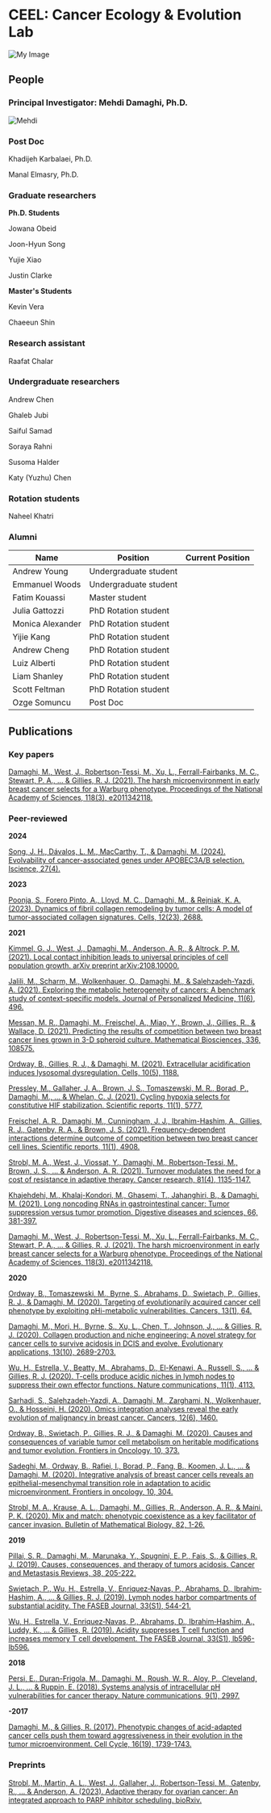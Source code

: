 # CEEL: Cancer Ecology & Evolution Lab
![My Image](CEEL_Logo.png)

## People
### Principal Investigator: Mehdi Damaghi, Ph.D.
![Mehdi](150x225_DamaghiMehdi.jpg)

### Post Doc
Khadijeh Karbalaei, Ph.D.

Manal Elmasry, Ph.D.

### Graduate researchers
**Ph.D. Students**

Jowana Obeid

Joon-Hyun Song

Yujie Xiao

Justin Clarke

**Master's Students**

Kevin Vera

Chaeeun Shin

### Research assistant
Raafat Chalar

### Undergraduate researchers
Andrew Chen

Ghaleb Jubi

Saiful Samad

Soraya Rahni

Susoma Halder

Katy (Yuzhu) Chen

### Rotation students
Naheel Khatri

### Alumni
| Name | Position | Current Position |
| ------------- | ------------- | ------------- |
| Andrew Young | Undergraduate student  | |
| Emmanuel Woods | Undergraduate student  | |
| Fatim Kouassi | Master student  | |
| Julia Gattozzi | PhD Rotation student  | |
| Monica Alexander | PhD Rotation student  | |
| Yijie Kang  | PhD Rotation student  | |
| Andrew Cheng | PhD Rotation student  | |
| Luiz Alberti | PhD Rotation student  | |
| Liam Shanley | PhD Rotation student  | | 
| Scott Feltman | PhD Rotation student  | |
| Ozge Somuncu  | Post Doc  | |


## Publications
### Key papers
[Damaghi, M., West, J., Robertson-Tessi, M., Xu, L., Ferrall-Fairbanks, M. C., Stewart, P. A., ... & Gillies, R. J. (2021). The harsh microenvironment in early breast cancer selects for a Warburg phenotype. Proceedings of the National Academy of Sciences, 118(3), e2011342118.]()

### Peer-reviewed
**2024**

[Song, J. H., Dávalos, L. M., MacCarthy, T., & Damaghi, M. (2024). Evolvability of cancer-associated genes under APOBEC3A/B selection. Iscience, 27(4).]()

**2023**

[Poonja, S., Forero Pinto, A., Lloyd, M. C., Damaghi, M., & Rejniak, K. A. (2023). Dynamics of fibril collagen remodeling by tumor cells: A model of tumor-associated collagen signatures. Cells, 12(23), 2688.]()

**2021**

[Kimmel, G. J., West, J., Damaghi, M., Anderson, A. R., & Altrock, P. M. (2021). Local contact inhibition leads to universal principles of cell population growth. arXiv preprint arXiv:2108.10000.]()

[Jalili, M., Scharm, M., Wolkenhauer, O., Damaghi, M., & Salehzadeh-Yazdi, A. (2021). Exploring the metabolic heterogeneity of cancers: A benchmark study of context-specific models. Journal of Personalized Medicine, 11(6), 496.]()

[Messan, M. R., Damaghi, M., Freischel, A., Miao, Y., Brown, J., Gillies, R., & Wallace, D. (2021). Predicting the results of competition between two breast cancer lines grown in 3-D spheroid culture. Mathematical Biosciences, 336, 108575.]()

[Ordway, B., Gillies, R. J., & Damaghi, M. (2021). Extracellular acidification induces lysosomal dysregulation. Cells, 10(5), 1188.]()

[Pressley, M., Gallaher, J. A., Brown, J. S., Tomaszewski, M. R., Borad, P., Damaghi, M., ... & Whelan, C. J. (2021). Cycling hypoxia selects for constitutive HIF stabilization. Scientific reports, 11(1), 5777.]()

[Freischel, A. R., Damaghi, M., Cunningham, J. J., Ibrahim-Hashim, A., Gillies, R. J., Gatenby, R. A., & Brown, J. S. (2021). Frequency-dependent interactions determine outcome of competition between two breast cancer cell lines. Scientific reports, 11(1), 4908.]()

[Strobl, M. A., West, J., Viossat, Y., Damaghi, M., Robertson-Tessi, M., Brown, J. S., ... & Anderson, A. R. (2021). Turnover modulates the need for a cost of resistance in adaptive therapy. Cancer research, 81(4), 1135-1147.]()

[Khajehdehi, M., Khalaj-Kondori, M., Ghasemi, T., Jahanghiri, B., & Damaghi, M. (2021). Long noncoding RNAs in gastrointestinal cancer: Tumor suppression versus tumor promotion. Digestive diseases and sciences, 66, 381-397.]()

[Damaghi, M., West, J., Robertson-Tessi, M., Xu, L., Ferrall-Fairbanks, M. C., Stewart, P. A., ... & Gillies, R. J. (2021). The harsh microenvironment in early breast cancer selects for a Warburg phenotype. Proceedings of the National Academy of Sciences, 118(3), e2011342118.]()

**2020**

[Ordway, B., Tomaszewski, M., Byrne, S., Abrahams, D., Swietach, P., Gillies, R. J., & Damaghi, M. (2020). Targeting of evolutionarily acquired cancer cell phenotype by exploiting pHi-metabolic vulnerabilities. Cancers, 13(1), 64.]()

[Damaghi, M., Mori, H., Byrne, S., Xu, L., Chen, T., Johnson, J., ... & Gillies, R. J. (2020). Collagen production and niche engineering: A novel strategy for cancer cells to survive acidosis in DCIS and evolve. Evolutionary applications, 13(10), 2689-2703.]()

[Wu, H., Estrella, V., Beatty, M., Abrahams, D., El-Kenawi, A., Russell, S., ... & Gillies, R. J. (2020). T-cells produce acidic niches in lymph nodes to suppress their own effector functions. Nature communications, 11(1), 4113.]()

[Sarhadi, S., Salehzadeh-Yazdi, A., Damaghi, M., Zarghami, N., Wolkenhauer, O., & Hosseini, H. (2020). Omics integration analyses reveal the early evolution of malignancy in breast cancer. Cancers, 12(6), 1460.]()

[Ordway, B., Swietach, P., Gillies, R. J., & Damaghi, M. (2020). Causes and consequences of variable tumor cell metabolism on heritable modifications and tumor evolution. Frontiers in Oncology, 10, 373.]()

[Sadeghi, M., Ordway, B., Rafiei, I., Borad, P., Fang, B., Koomen, J. L., ... & Damaghi, M. (2020). Integrative analysis of breast cancer cells reveals an epithelial-mesenchymal transition role in adaptation to acidic microenvironment. Frontiers in oncology, 10, 304.]()

[Strobl, M. A., Krause, A. L., Damaghi, M., Gillies, R., Anderson, A. R., & Maini, P. K. (2020). Mix and match: phenotypic coexistence as a key facilitator of cancer invasion. Bulletin of Mathematical Biology, 82, 1-26.]()

**2019**

[Pillai, S. R., Damaghi, M., Marunaka, Y., Spugnini, E. P., Fais, S., & Gillies, R. J. (2019). Causes, consequences, and therapy of tumors acidosis. Cancer and Metastasis Reviews, 38, 205-222.]()

[Swietach, P., Wu, H., Estrella, V., Enriquez‐Navas, P., Abrahams, D., Ibrahim‐Hashim, A., ... & Gillies, R. J. (2019). Lymph nodes harbor compartments of substantial acidity. The FASEB Journal, 33(S1), 544-21.]()

[Wu, H., Estrella, V., Enriquez‐Navas, P., Abrahams, D., Ibrahim‐Hashim, A., Luddy, K., ... & Gillies, R. (2019). Acidity suppresses T cell function and increases memory T cell development. The FASEB Journal, 33(S1), lb596-lb596.]()

**2018**

[Persi, E., Duran-Frigola, M., Damaghi, M., Roush, W. R., Aloy, P., Cleveland, J. L., ... & Ruppin, E. (2018). Systems analysis of intracellular pH vulnerabilities for cancer therapy. Nature communications, 9(1), 2997.]()

**-2017**

[Damaghi, M., & Gillies, R. (2017). Phenotypic changes of acid-adapted cancer cells push them toward aggressiveness in their evolution in the tumor microenvironment. Cell Cycle, 16(19), 1739-1743.]()


### Preprints
[Strobl, M., Martin, A. L., West, J., Gallaher, J., Robertson-Tessi, M., Gatenby, R., ... & Anderson, A. (2023). Adaptive therapy for ovarian cancer: An integrated approach to PARP inhibitor scheduling. bioRxiv.]()


<!--

**Here are some ideas to get you started:**

🙋‍♀️ A short introduction - what is your organization all about?
🌈 Contribution guidelines - how can the community get involved?
👩‍💻 Useful resources - where can the community find your docs? Is there anything else the community should know?
🍿 Fun facts - what does your team eat for breakfast?
🧙 Remember, you can do mighty things with the power of [Markdown](https://docs.github.com/github/writing-on-github/getting-started-with-writing-and-formatting-on-github/basic-writing-and-formatting-syntax)
-->
